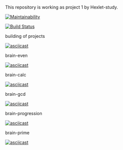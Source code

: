 This repository is working as project 1 by Hexlet-study.

[![Maintainability](https://api.codeclimate.com/v1/badges/8c895a18b62f10ad27ec/maintainability)](https://codeclimate.com/github/nataguseva/frontend-project-lvl1/maintainability)

[![Build Status](https://travis-ci.com/nataguseva/frontend-project-lvl1.svg?branch=master)](https://travis-ci.com/nataguseva/frontend-project-lvl1)

building of projects

[![asciicast](https://asciinema.org/a/GemqtRU5jjJJNOjPRig4RoCl0.svg)](https://asciinema.org/a/GemqtRU5jjJJNOjPRig4RoCl0??speed=2)

brain-even

[![asciicast](https://asciinema.org/a/Pz0eF4BTJ81o6yCXunTnfPSfj.svg)](https://asciinema.org/a/Pz0eF4BTJ81o6yCXunTnfPSfj?speed=2)

brain-calc

[![asciicast](https://asciinema.org/a/KVTKgOhPiFyBluvPnOpowo3m5.svg)](https://asciinema.org/a/KVTKgOhPiFyBluvPnOpowo3m5?speed=2)

brain-gcd

[![asciicast](https://asciinema.org/a/UDUXprN1raAyfcNux9IDmxS1N.svg)](https://asciinema.org/a/UDUXprN1raAyfcNux9IDmxS1N?speed=2)

brain-progression

[![asciicast](https://asciinema.org/a/GXelN1XkgkAnaffNTcH1X3Poi.svg)](https://asciinema.org/a/GXelN1XkgkAnaffNTcH1X3Poi?speed=2)

brain-prime

[![asciicast](https://asciinema.org/a/FhLgbuQz9qQ9gKV5gcBwsJxKX.svg)](https://asciinema.org/a/FhLgbuQz9qQ9gKV5gcBwsJxKX?speed=2)